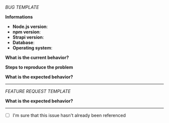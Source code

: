 <!-- Chose BUG or FEATURE REQUEST template and delete the one you don't use-->
<!-- ⚠️ Don't forgot the checkbox at the end of your issue -->

*BUG TEMPLATE* <!-- Delete this header from your issue -->

<!-- ⚠️ Before write your issue be sure you are using :-->
<!-- Node 9.x.x -->
<!-- npm 5.x.x -->
<!-- Latest version of Strapi -->

**Informations**
- **Node.js version**:
- **npm version**:
- **Strapi version**:
- **Database**:
- **Operating system**:

**What is the current behavior?**

**Steps to reproduce the problem**

**What is the expected behavior?**

---

*FEATURE REQUEST TEMPLATE*  <!-- Delete this header from your issue -->

**What is the expected behavior?**

---

- [ ] I'm sure that this issue hasn't already been referenced
<!-- ⬆️ Don't delete this checkbox from your issue and approve it.  -->
<!-- ⚠️ Make sure you browse the opened and closed issues. -->
